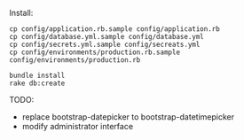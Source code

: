 Install:
```terminal
cp config/application.rb.sample config/application.rb
cp config/database.yml.sample config/database.yml
cp config/secrets.yml.sample config/secreats.yml
cp config/environments/production.rb.sample config/environments/production.rb

bundle install
rake db:create
```

TODO:
* replace bootstrap-datepicker to bootstrap-datetimepicker
* modify administrator interface

